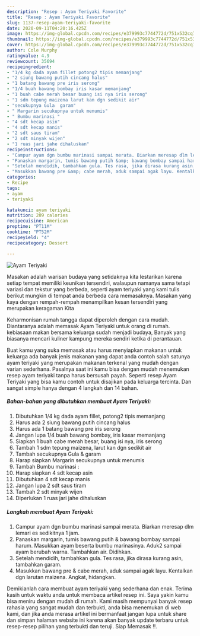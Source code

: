 ```yaml
---
description: "Resep : Ayam Teriyaki Favorite"
title: "Resep : Ayam Teriyaki Favorite"
slug: 1137-resep-ayam-teriyaki-favorite
date: 2020-09-11T04:20:16.425Z
image: https://img-global.cpcdn.com/recipes/e379993c7744772d/751x532cq70/ayam-teriyaki-foto-resep-utama.jpg
thumbnail: https://img-global.cpcdn.com/recipes/e379993c7744772d/751x532cq70/ayam-teriyaki-foto-resep-utama.jpg
cover: https://img-global.cpcdn.com/recipes/e379993c7744772d/751x532cq70/ayam-teriyaki-foto-resep-utama.jpg
author: Cole Murphy
ratingvalue: 4.9
reviewcount: 35694
recipeingredient:
- "1/4 kg dada ayam fillet potong2 tipis memanjang"
- "2 siung bawang putih cincang halus"
- "1 batang bawang pre iris serong"
- "1/4 buah bawang bombay iris kasar memanjang"
- "1 buah cabe merah besar buang isi nya iris serong"
- "1 sdm tepung maizena larut kan dgn sedikit air"
- "secukupnya Gula  garam"
- " Margarin secukupnya untuk menumis"
- " Bumbu marinasi "
- "4 sdt kecap asin"
- "4 sdt kecap manis"
- "2 sdt saus tiram"
- "2 sdt minyak wijen"
- "1 ruas jari jahe dihaluskan"
recipeinstructions:
- "Campur ayam dgn bumbu marinasi sampai merata. Biarkan meresap dlm lemari es sedikitnya 1 jam."
- "Panaskan margarin, tumis bawang putih &amp; bawang bombay sampai harum. Masukkan ayam beserta bumbu marinasinya. Aduk2 sampai ayam berubah warna. Tambahkan air. Didihkan."
- "Setelah mendidih, tambahkan gula. Tes rasa, jika dirasa kurang asin, tambahkan garam."
- "Masukkan bawang pre &amp; cabe merah, aduk sampai agak layu. Kentalkan dgn larutan maizena. Angkat, hidangkan."
categories:
- Recipe
tags:
- ayam
- teriyaki

katakunci: ayam teriyaki 
nutrition: 209 calories
recipecuisine: American
preptime: "PT11M"
cooktime: "PT52M"
recipeyield: "4"
recipecategory: Dessert

---
```



![Ayam Teriyaki](https://img-global.cpcdn.com/recipes/e379993c7744772d/751x532cq70/ayam-teriyaki-foto-resep-utama.jpg)

Masakan adalah warisan budaya yang setidaknya kita lestarikan karena setiap tempat memiliki keunikan tersendiri, walaupun namanya sama tetapi variasi dan tekstur yang berbeda, seperti ayam teriyaki yang kami tulis berikut mungkin di tempat anda berbeda cara memasaknya. Masakan yang kaya dengan rempah-rempah menampilkan kesan tersendiri yang merupakan keragaman Kita



Keharmonisan rumah tangga dapat diperoleh dengan cara mudah. Diantaranya adalah memasak Ayam Teriyaki untuk orang di rumah. kebiasaan makan bersama keluarga sudah menjadi budaya, Banyak yang biasanya mencari kuliner kampung mereka sendiri ketika di perantauan.

Buat kamu yang suka memasak atau harus menyiapkan makanan untuk keluarga ada banyak jenis makanan yang dapat anda contoh salah satunya ayam teriyaki yang merupakan makanan terkenal yang mudah dengan varian sederhana. Pasalnya saat ini kamu bisa dengan mudah menemukan resep ayam teriyaki tanpa harus bersusah payah.
Seperti resep Ayam Teriyaki yang bisa kamu contoh untuk disajikan pada keluarga tercinta. Dan sangat simple hanya dengan 4 langkah dan 14 bahan.


<!--inarticleads1-->

##### Bahan-bahan yang dibutuhkan membuat Ayam Teriyaki:

1. Dibutuhkan 1/4 kg dada ayam fillet, potong2 tipis memanjang
1. Harus ada 2 siung bawang putih cincang halus
1. Harus ada 1 batang bawang pre iris serong
1. Jangan lupa 1/4 buah bawang bombay, iris kasar memanjang
1. Siapkan 1 buah cabe merah besar, buang isi nya, iris serong
1. Tambah 1 sdm tepung maizena, larut kan dgn sedikit air
1. Tambah secukupnya Gula &amp; garam
1. Harap siapkan  Margarin secukupnya untuk menumis
1. Tambah  Bumbu marinasi :
1. Harap siapkan 4 sdt kecap asin
1. Dibutuhkan 4 sdt kecap manis
1. Jangan lupa 2 sdt saus tiram
1. Tambah 2 sdt minyak wijen
1. Diperlukan 1 ruas jari jahe dihaluskan




<!--inarticleads2-->

##### Langkah membuat  Ayam Teriyaki:

1. Campur ayam dgn bumbu marinasi sampai merata. Biarkan meresap dlm lemari es sedikitnya 1 jam.
1. Panaskan margarin, tumis bawang putih &amp; bawang bombay sampai harum. Masukkan ayam beserta bumbu marinasinya. Aduk2 sampai ayam berubah warna. Tambahkan air. Didihkan.
1. Setelah mendidih, tambahkan gula. Tes rasa, jika dirasa kurang asin, tambahkan garam.
1. Masukkan bawang pre &amp; cabe merah, aduk sampai agak layu. Kentalkan dgn larutan maizena. Angkat, hidangkan.




Demikianlah cara membuat ayam teriyaki yang sederhana dan enak. Terima kasih untuk waktu anda untuk membaca artikel resep ini. Saya yakin kamu bisa meniru dengan mudah di rumah. Kami masih mempunyai banyak resep rahasia yang sangat mudah dan terbukti, anda bisa menemukan di web kami, dan jika anda merasa artikel ini bermanfaat jangan lupa untuk share dan simpan halaman website ini karena akan banyak update terbaru untuk resep-resep pilihan yang terbukti dan teruji. Siap Memasak !!. 

